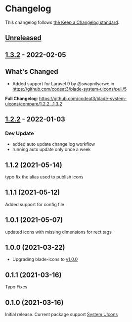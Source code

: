 # Changelog

This changelog follows [the Keep a Changelog standard](https://keepachangelog.com).

## [Unreleased](https://github.com/codeat3/blade-system-uicons/compare/1.3.2...HEAD)

## [1.3.2](https://github.com/codeat3/blade-system-uicons/compare/1.2.2...1.3.2) - 2022-02-05

## What's Changed

- Added support for Laravel 9 by @swapnilsarwe in https://github.com/codeat3/blade-system-uicons/pull/5

**Full Changelog**: https://github.com/codeat3/blade-system-uicons/compare/1.2.2...1.3.2

## [1.2.2](https://github.com/codeat3/blade-system-uicons/compare/1.1.2...1.2.2) - 2022-01-03

### Dev Update

- added auto update change log workflow
- running auto update only once a week

## 1.1.2 (2021-05-14)

typo fix the alias used to publish icons

## 1.1.1 (2021-05-12)

Added support for config file

## 1.0.1 (2021-05-07)

updated icons with missing dimensions for rect tags

## 1.0.0 (2021-03-22)

- Upgrading blade-icons to [v1.0.0](https://github.com/blade-ui-kit/blade-icons/releases/tag/1.0.0)

## 0.1.1 (2021-03-16)

Typo Fixes

## 0.1.0 (2021-03-16)

Initial release.
Current package support [System UIcons](https://github.com/CoreyGinnivan/system-uicons/commit/3e99f4c431154fffd24cc1127e791c4a791fb96b)

